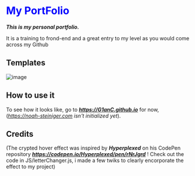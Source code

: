  <h1 style="color:blue;">My PortFolio</h1>

***This is my personal portfolio.***

It is a training to frond-end and a great entry to my level as you would come across my Github

## Templates
![image](https://github.com/G1anC/PortFolio/assets/114910356/8ee95fa4-15da-46f3-a934-2cda6f8d1f6a)


## How to use it

To see how it looks like, go to ***https://G1anC.github.io*** for now, (*https://noah-steiniger.com isn't initialized yet*).

## Credits

(The crypted hover effect was inspired by ***Hyperplexed*** on his CodePen repository ***https://codepen.io/Hyperplexed/pen/rNrJgrd*** ! Check out the code in JS/letterChanger.js, i made a few twiks to clearly encorporate the effect to my project)




